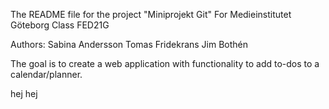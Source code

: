 The README file for the project "Miniprojekt Git"
For Medieinstitutet Göteborg
Class FED21G

Authors: 
Sabina Andersson
Tomas Fridekrans
Jim Bothén

The goal is to create a web application with functionality to add to-dos to a calendar/planner.

hej hej